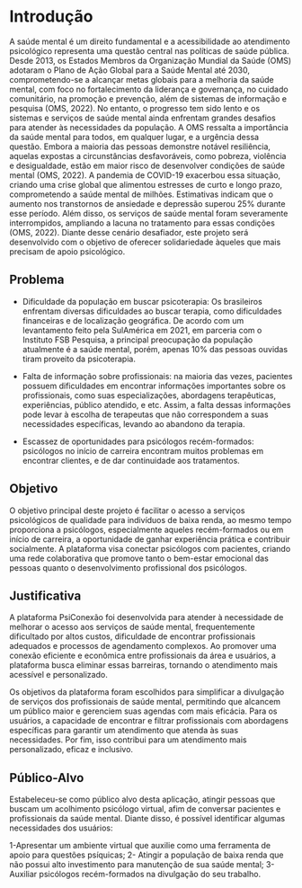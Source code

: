 # Introdução

A saúde mental é um direito fundamental e a acessibilidade ao atendimento psicológico representa uma questão
central nas políticas de saúde pública. Desde 2013, os Estados Membros da Organização Mundial da Saúde (OMS)
adotaram o Plano de Ação Global para a Saúde Mental até 2030, comprometendo-se a alcançar metas globais para
a melhoria da saúde mental, com foco no fortalecimento da liderança e governança, no cuidado comunitário, na
promoção e prevenção, além de sistemas de informação e pesquisa (OMS, 2022). No entanto, o progresso tem sido
lento e os sistemas e serviços de saúde mental ainda enfrentam grandes desafios para atender às necessidades
da população.
A OMS ressalta a importância da saúde mental para todos, em qualquer lugar, e a urgência dessa questão. Embora
a maioria das pessoas demonstre notável resiliência, aquelas expostas a circunstâncias desfavoráveis, como
pobreza, violência e desigualdade, estão em maior risco de desenvolver condições de saúde mental (OMS, 2022).
A pandemia de COVID-19 exacerbou essa situação, criando uma crise global que alimentou estresses de curto e
longo prazo, comprometendo a saúde mental de milhões. Estimativas indicam que o aumento nos transtornos de
ansiedade e depressão superou 25% durante esse período. Além disso, os serviços de saúde mental foram severamente
interrompidos, ampliando a lacuna no tratamento para essas condições (OMS, 2022).
Diante desse cenário desafiador, este projeto será desenvolvido com o objetivo de oferecer solidariedade
àqueles que mais precisam de apoio psicológico.

## Problema

* Dificuldade da população em buscar psicoterapia: Os brasileiros enfrentam diversas dificuldades ao buscar terapia, como dificuldades financeiras e de localização geográfica. De acordo com um levantamento feito pela SulAmérica em 2021, em parceria com o Instituto FSB Pesquisa, a principal preocupação da população atualmente é a saúde mental, porém, apenas 10% das pessoas ouvidas tiram proveito da psicoterapia. 

* Falta de informação sobre profissionais: na maioria das vezes, pacientes possuem dificuldades em encontrar informações importantes sobre os profissionais, como suas especializações, abordagens terapêuticas, experiências, público atendido, e etc. Assim, a falta dessas informações pode levar à escolha de terapeutas que não correspondem a suas necessidades específicas, levando ao abandono da terapia.

* Escassez de oportunidades para psicólogos recém-formados: psicólogos no início de carreira encontram muitos problemas em encontrar clientes, e de dar continuidade aos tratamentos.

## Objetivo

O objetivo principal deste projeto é facilitar o acesso a serviços psicológicos de qualidade para indivíduos de baixa renda, ao mesmo tempo proporciona a psicólogos, especialmente aqueles recém-formados ou em início de carreira, a oportunidade de ganhar experiência prática e contribuir socialmente.
A plataforma visa conectar psicólogos com pacientes, criando uma rede colaborativa que promove tanto o bem-estar emocional das pessoas quanto o desenvolvimento profissional dos psicólogos.

## Justificativa

A plataforma PsiConexão foi desenvolvida para atender à necessidade de melhorar o acesso aos serviços de saúde mental, frequentemente dificultado por altos custos, dificuldade de encontrar profissionais adequados e processos de agendamento complexos. Ao promover uma conexão eficiente e econômica entre profissionais da área e usuários, a plataforma busca eliminar essas barreiras, tornando o atendimento mais acessível e personalizado.

Os objetivos da plataforma foram escolhidos para simplificar a divulgação de serviços dos profissionais de saúde mental, permitindo que alcancem um público maior e gerenciem suas agendas com mais eficácia. Para os usuários, a capacidade de encontrar e filtrar profissionais com abordagens específicas para garantir um atendimento que atenda às suas necessidades. Por fim, isso contribui para um atendimento mais personalizado, eficaz e inclusivo.

## Público-Alvo

Estabeleceu-se como público alvo desta aplicação, atingir pessoas que buscam um acolhimento psicólogo virtual, afim de conversar pacientes e profissionais da saúde mental.
Diante disso, é possível identificar algumas  necessidades dos usuários: 

1-Apresentar um ambiente virtual que auxilie como uma ferramenta de apoio para questões psíquicas;
2- Atingir a população de baixa renda que não possui alto investimento para manutenção de sua saúde mental;
3-Auxiliar psicólogos recém-formados na divulgação do seu trabalho.


